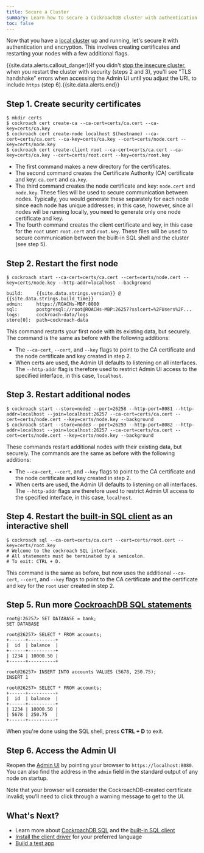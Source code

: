 ```yaml
---
title: Secure a Cluster
summary: Learn how to secure a CockroachDB cluster with authentication and encryption.
toc: false
---
```


Now that you have a [local cluster](start-a-local-cluster.html) up and running, let's secure it with authentication and encryption. This involves creating certificates and restarting your nodes with a few additional flags.

{{site.data.alerts.callout_danger}}If you didn't <a href="start-a-local-cluster.html#step-5--stop-the-cluster">stop the insecure cluster</a>, when you restart the cluster with security (steps 2 and 3), you'll see "TLS handshake" errors when accessing the Admin UI until you adjust the URL to include <code>https</code> (step 6).{{site.data.alerts.end}}

<div id="toc"></div>

## Step 1.  Create security certificates

~~~ shell
$ mkdir certs
$ cockroach cert create-ca --ca-cert=certs/ca.cert --ca-key=certs/ca.key
$ cockroach cert create-node localhost $(hostname) --ca-cert=certs/ca.cert --ca-key=certs/ca.key --cert=certs/node.cert --key=certs/node.key
$ cockroach cert create-client root --ca-cert=certs/ca.cert --ca-key=certs/ca.key --cert=certs/root.cert --key=certs/root.key
~~~

- The first command makes a new directory for the certificates.
- The second command creates the Certificate Authority (CA) certificate and key: `ca.cert` and `ca.key`.
- The third command creates the node certificate and key: `node.cert` and `node.key`. These files will be used to secure communication between nodes. Typically, you would generate these separately for each node since each node has unique addresses; in this case, however, since all nodes will be running locally, you need to generate only one node certificate and key.
- The fourth command creates the client certificate and key, in this case for the `root` user: `root.cert` and `root.key`. These files will be used to secure communication between the built-in SQL shell and the cluster (see step 5).

## Step 2.  Restart the first node

~~~ shell
$ cockroach start --ca-cert=certs/ca.cert --cert=certs/node.cert --key=certs/node.key --http-addr=localhost --background

build:     {{site.data.strings.version}} @ {{site.data.strings.build_time}}
admin:     https://ROACHs-MBP:8080
sql:       postgresql://root@ROACHs-MBP:26257?sslcert=%2FUsers%2F...
logs:      cockroach-data/logs
store[0]:  path=cockroach-data
~~~

This command restarts your first node with its existing data, but securely. The command is the same as before with the following additions: 

- The `--ca-cert`, `--cert`, and `--key` flags to point to the CA certificate and the node certificate and key created in step 2. 
- When certs are used, the Admin UI defaults to listening on all interfaces. The `--http-addr` flag is therefore used to restrict Admin UI access to the specified interface, in this case, `localhost`.

## Step 3.  Restart additional nodes

~~~ shell
$ cockroach start --store=node2 --port=26258 --http-port=8081 --http-addr=localhost --join=localhost:26257 --ca-cert=certs/ca.cert --cert=certs/node.cert --key=certs/node.key --background
$ cockroach start --store=node3 --port=26259 --http-port=8082 --http-addr=localhost --join=localhost:26257 --ca-cert=certs/ca.cert --cert=certs/node.cert --key=certs/node.key --background
~~~

These commands restart additional nodes with their existing data, but securely. The commands are the same as before with the following additions:

- The `--ca-cert`, `--cert`, and `--key` flags to point to the CA certificate and the node certificate and key created in step 2. 
- When certs are used, the Admin UI defaults to listening on all interfaces. The `--http-addr` flags are therefore used to restrict Admin UI access to the specified interface, in this case, `localhost`.

## Step 4.  Restart the [built-in SQL client](use-the-built-in-sql-client.html) as an interactive shell

~~~ shell
$ cockroach sql --ca-cert=certs/ca.cert --cert=certs/root.cert --key=certs/root.key
# Welcome to the cockroach SQL interface.
# All statements must be terminated by a semicolon.
# To exit: CTRL + D.
~~~

This command is the same as before, but now uses the additional `--ca-cert`, `--cert`, and `--key` flags to point to the CA certificate and the certificate and key for the `root` user created in step 2.

## Step 5.  Run more [CockroachDB SQL statements](learn-cockroachdb-sql.html)

~~~ shell
root@:26257> SET DATABASE = bank;
SET DATABASE

root@26257> SELECT * FROM accounts;
+------+----------+
|  id  | balance  |
+------+----------+
| 1234 | 10000.50 |
+------+----------+

root@26257> INSERT INTO accounts VALUES (5678, 250.75);
INSERT 1

root@26257> SELECT * FROM accounts;
+------+----------+
|  id  | balance  |
+------+----------+
| 1234 | 10000.50 |
| 5678 | 250.75   |
+------+----------+
~~~

When you're done using the SQL shell, press **CTRL + D** to exit.
 
## Step 6.  Access the Admin UI

Reopen the [Admin UI](explore-the-admin-ui.html) by pointing your browser to `https://localhost:8080`. You can also find the address in the `admin` field in the standard output of any node on startup. 

Note that your browser will consider the CockroachDB-created certificate invalid; you’ll need to click through a warning message to get to the UI.

## What's Next?

- Learn more about [CockroachDB SQL](learn-cockroachdb-sql.html) and the [built-in SQL client](use-the-built-in-sql-client.html)
- [Install the client driver](install-client-drivers.html) for your preferred language
- [Build a test app](build-a-test-app.html)
